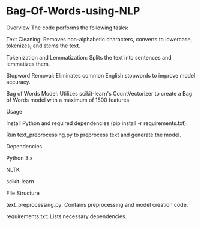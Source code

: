 # Bag-Of-Words-using-NLP
Overview
The code performs the following tasks:

Text Cleaning: Removes non-alphabetic characters, converts to lowercase, tokenizes, and stems the text.

Tokenization and Lemmatization: Splits the text into sentences and lemmatizes them.

Stopword Removal: Eliminates common English stopwords to improve model accuracy.

Bag of Words Model: Utilizes scikit-learn's CountVectorizer to create a Bag of Words model with a maximum of 1500 features.

Usage

Install Python and required dependencies (pip install -r requirements.txt).

Run text_preprocessing.py to preprocess text and generate the model.

Dependencies

Python 3.x

NLTK

scikit-learn

File Structure

text_preprocessing.py: Contains preprocessing and model creation code.

requirements.txt: Lists necessary dependencies.
